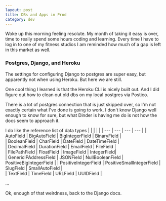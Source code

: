 ```yaml
---
layout: post
title: DBs and Apps in Prod
category: dev
---
```

Woke up this morning feeling resolute. My month of taking it easy is over, time to really spend some hours coding and learning. Every time I have to log in to one of my fitness studios I am reminded how much of a gap is left in this market as well.

### Postgres, Django, and Heroku
The settings for configuring Django to postgres are super easy, but apparently not when using Heroku. But here we are still.

One cool thing I learned is that the Heroku CLI is nicely built out. And I did figure out how to clean out old dbs on my local postgres via Postico. 

There is a lot of postgres connection that is just skipped over, so I'm not exactly certain what I've done is going to work. I don't know Django well enough to know for sure, but what Dinder is having me do is not how the docs seem to approach it. 



I do like the reference list of data types
|  |  |  |   |
| --- | --- | --- | --- |
| AutoField | BigAutoField | BigIntegerField | BinaryField |  
| BooleanField | CharField | DateField | DateTimeField |  
| DecimalField | DurationField | EmailField | FileField |  
| FilePathField | FloatField | ImageField | IntegerField|  
| GenericIPAddressField | JSONField | NullBooleanField |  PositiveBigIntegerField | 
|  PositiveIntegerField | PositiveSmallIntegerField | SlugField | SmallAutoField |  
| TextField | TimeField | URLField | UUIDField |  


...




Ok, enough of that weirdness, back to the Django docs.
